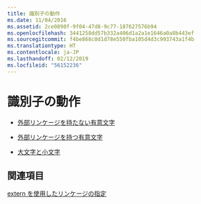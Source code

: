 ```yaml
---
title: 識別子の動作
ms.date: 11/04/2016
ms.assetid: 2ce0890f-9f04-47d8-9c77-187627576b94
ms.openlocfilehash: 3441258dd57b332a406d1a2a1e1646a0a8b443ef
ms.sourcegitcommit: f4be868c0d1d78e550fba105d4d3c993743a1f4b
ms.translationtype: HT
ms.contentlocale: ja-JP
ms.lasthandoff: 02/12/2019
ms.locfileid: "56152236"
---
```

# <a name="behavior-of-identifiers"></a>識別子の動作

- [外部リンケージを持たない有意文字](../c-language/significant-characters-without-external-linkage.md)

- [外部リンケージを持つ有意文字](../c-language/significant-characters-with-external-linkage.md)

- [大文字と小文字](../c-language/uppercase-and-lowercase.md)

## <a name="see-also"></a>関連項目

[extern を使用したリンケージの指定](../cpp/using-extern-to-specify-linkage.md)
